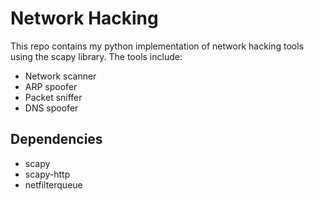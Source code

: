 # Network Hacking
This repo contains my python implementation of network hacking tools using the scapy library.
The tools include:
* Network scanner
* ARP spoofer
* Packet sniffer
* DNS spoofer

## Dependencies 
   * scapy
   * scapy-http
   * netfilterqueue
